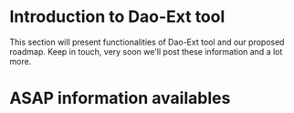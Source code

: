 # Introduction to Dao-Ext tool #

This section will present functionalities of Dao-Ext tool and our proposed roadmap.
Keep in touch, very soon we'll post these information and a lot more.


# ASAP information availables #
